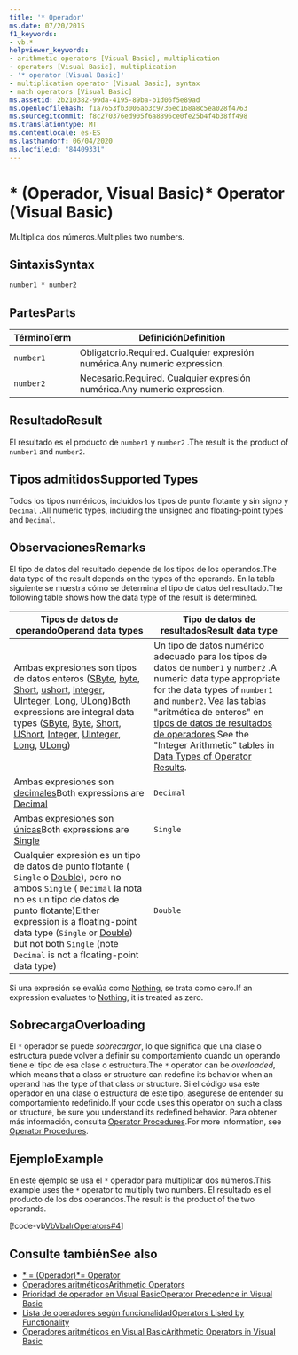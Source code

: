 ```yaml
---
title: '* Operador'
ms.date: 07/20/2015
f1_keywords:
- vb.*
helpviewer_keywords:
- arithmetic operators [Visual Basic], multiplication
- operators [Visual Basic], multiplication
- '* operator [Visual Basic]'
- multiplication operator [Visual Basic], syntax
- math operators [Visual Basic]
ms.assetid: 2b210382-99da-4195-89ba-b1d06f5e89ad
ms.openlocfilehash: f1a7653fb3006ab3c9736ec168a8c5ea028f4763
ms.sourcegitcommit: f8c270376ed905f6a8896ce0fe25b4f4b38ff498
ms.translationtype: MT
ms.contentlocale: es-ES
ms.lasthandoff: 06/04/2020
ms.locfileid: "84409331"
---
```

# <a name="-operator-visual-basic"></a><span data-ttu-id="c261e-102">\* (Operador, Visual Basic)</span><span class="sxs-lookup"><span data-stu-id="c261e-102">\* Operator (Visual Basic)</span></span>
<span data-ttu-id="c261e-103">Multiplica dos números.</span><span class="sxs-lookup"><span data-stu-id="c261e-103">Multiplies two numbers.</span></span>  
  
## <a name="syntax"></a><span data-ttu-id="c261e-104">Sintaxis</span><span class="sxs-lookup"><span data-stu-id="c261e-104">Syntax</span></span>  
  
```vb  
number1 * number2  
```  
  
## <a name="parts"></a><span data-ttu-id="c261e-105">Partes</span><span class="sxs-lookup"><span data-stu-id="c261e-105">Parts</span></span>  
  
|<span data-ttu-id="c261e-106">Término</span><span class="sxs-lookup"><span data-stu-id="c261e-106">Term</span></span>|<span data-ttu-id="c261e-107">Definición</span><span class="sxs-lookup"><span data-stu-id="c261e-107">Definition</span></span>|  
|---|---|  
|`number1`|<span data-ttu-id="c261e-108">Obligatorio.</span><span class="sxs-lookup"><span data-stu-id="c261e-108">Required.</span></span> <span data-ttu-id="c261e-109">Cualquier expresión numérica.</span><span class="sxs-lookup"><span data-stu-id="c261e-109">Any numeric expression.</span></span>|  
|`number2`|<span data-ttu-id="c261e-110">Necesario.</span><span class="sxs-lookup"><span data-stu-id="c261e-110">Required.</span></span> <span data-ttu-id="c261e-111">Cualquier expresión numérica.</span><span class="sxs-lookup"><span data-stu-id="c261e-111">Any numeric expression.</span></span>|  
  
## <a name="result"></a><span data-ttu-id="c261e-112">Resultado</span><span class="sxs-lookup"><span data-stu-id="c261e-112">Result</span></span>  
 <span data-ttu-id="c261e-113">El resultado es el producto de `number1` y `number2` .</span><span class="sxs-lookup"><span data-stu-id="c261e-113">The result is the product of `number1` and `number2`.</span></span>  
  
## <a name="supported-types"></a><span data-ttu-id="c261e-114">Tipos admitidos</span><span class="sxs-lookup"><span data-stu-id="c261e-114">Supported Types</span></span>  
 <span data-ttu-id="c261e-115">Todos los tipos numéricos, incluidos los tipos de punto flotante y sin signo y `Decimal` .</span><span class="sxs-lookup"><span data-stu-id="c261e-115">All numeric types, including the unsigned and floating-point types and `Decimal`.</span></span>  
  
## <a name="remarks"></a><span data-ttu-id="c261e-116">Observaciones</span><span class="sxs-lookup"><span data-stu-id="c261e-116">Remarks</span></span>  
 <span data-ttu-id="c261e-117">El tipo de datos del resultado depende de los tipos de los operandos.</span><span class="sxs-lookup"><span data-stu-id="c261e-117">The data type of the result depends on the types of the operands.</span></span> <span data-ttu-id="c261e-118">En la tabla siguiente se muestra cómo se determina el tipo de datos del resultado.</span><span class="sxs-lookup"><span data-stu-id="c261e-118">The following table shows how the data type of the result is determined.</span></span>  
  
|<span data-ttu-id="c261e-119">Tipos de datos de operando</span><span class="sxs-lookup"><span data-stu-id="c261e-119">Operand data types</span></span>|<span data-ttu-id="c261e-120">Tipo de datos de resultados</span><span class="sxs-lookup"><span data-stu-id="c261e-120">Result data type</span></span>|  
|---|---|  
|<span data-ttu-id="c261e-121">Ambas expresiones son tipos de datos enteros ([SByte](../data-types/sbyte-data-type.md), [byte](../data-types/byte-data-type.md), [Short](../data-types/short-data-type.md), [ushort](../data-types/ushort-data-type.md), [Integer](../data-types/integer-data-type.md), [UInteger](../data-types/uinteger-data-type.md), [Long](../data-types/long-data-type.md), [ULong](../data-types/ulong-data-type.md))</span><span class="sxs-lookup"><span data-stu-id="c261e-121">Both expressions are integral data types ([SByte](../data-types/sbyte-data-type.md), [Byte](../data-types/byte-data-type.md), [Short](../data-types/short-data-type.md), [UShort](../data-types/ushort-data-type.md), [Integer](../data-types/integer-data-type.md), [UInteger](../data-types/uinteger-data-type.md), [Long](../data-types/long-data-type.md), [ULong](../data-types/ulong-data-type.md))</span></span>|<span data-ttu-id="c261e-122">Un tipo de datos numérico adecuado para los tipos de datos de `number1` y `number2` .</span><span class="sxs-lookup"><span data-stu-id="c261e-122">A numeric data type appropriate for the data types of `number1` and `number2`.</span></span> <span data-ttu-id="c261e-123">Vea las tablas "aritmética de enteros" en [tipos de datos de resultados de operadores](data-types-of-operator-results.md).</span><span class="sxs-lookup"><span data-stu-id="c261e-123">See the "Integer Arithmetic" tables in [Data Types of Operator Results](data-types-of-operator-results.md).</span></span>|  
|<span data-ttu-id="c261e-124">Ambas expresiones son [decimales](../data-types/decimal-data-type.md)</span><span class="sxs-lookup"><span data-stu-id="c261e-124">Both expressions are [Decimal](../data-types/decimal-data-type.md)</span></span>|`Decimal`|  
|<span data-ttu-id="c261e-125">Ambas expresiones son [únicas](../data-types/single-data-type.md)</span><span class="sxs-lookup"><span data-stu-id="c261e-125">Both expressions are [Single](../data-types/single-data-type.md)</span></span>|`Single`|  
|<span data-ttu-id="c261e-126">Cualquier expresión es un tipo de datos de punto flotante ( `Single` o [Double](../data-types/double-data-type.md)), pero no ambos `Single` ( `Decimal` la nota no es un tipo de datos de punto flotante)</span><span class="sxs-lookup"><span data-stu-id="c261e-126">Either expression is a floating-point data type (`Single` or [Double](../data-types/double-data-type.md)) but not both `Single` (note `Decimal` is not a floating-point data type)</span></span>|`Double`|  
  
 <span data-ttu-id="c261e-127">Si una expresión se evalúa como [Nothing](../nothing.md), se trata como cero.</span><span class="sxs-lookup"><span data-stu-id="c261e-127">If an expression evaluates to [Nothing](../nothing.md), it is treated as zero.</span></span>  
  
## <a name="overloading"></a><span data-ttu-id="c261e-128">Sobrecarga</span><span class="sxs-lookup"><span data-stu-id="c261e-128">Overloading</span></span>  
 <span data-ttu-id="c261e-129">El `*` operador se puede *sobrecargar*, lo que significa que una clase o estructura puede volver a definir su comportamiento cuando un operando tiene el tipo de esa clase o estructura.</span><span class="sxs-lookup"><span data-stu-id="c261e-129">The `*` operator can be *overloaded*, which means that a class or structure can redefine its behavior when an operand has the type of that class or structure.</span></span> <span data-ttu-id="c261e-130">Si el código usa este operador en una clase o estructura de este tipo, asegúrese de entender su comportamiento redefinido.</span><span class="sxs-lookup"><span data-stu-id="c261e-130">If your code uses this operator on such a class or structure, be sure you understand its redefined behavior.</span></span> <span data-ttu-id="c261e-131">Para obtener más información, consulta [Operator Procedures](../../programming-guide/language-features/procedures/operator-procedures.md).</span><span class="sxs-lookup"><span data-stu-id="c261e-131">For more information, see [Operator Procedures](../../programming-guide/language-features/procedures/operator-procedures.md).</span></span>  
  
## <a name="example"></a><span data-ttu-id="c261e-132">Ejemplo</span><span class="sxs-lookup"><span data-stu-id="c261e-132">Example</span></span>  
 <span data-ttu-id="c261e-133">En este ejemplo se usa el `*` operador para multiplicar dos números.</span><span class="sxs-lookup"><span data-stu-id="c261e-133">This example uses the `*` operator to multiply two numbers.</span></span> <span data-ttu-id="c261e-134">El resultado es el producto de los dos operandos.</span><span class="sxs-lookup"><span data-stu-id="c261e-134">The result is the product of the two operands.</span></span>  
  
 [!code-vb[VbVbalrOperators#4](~/samples/snippets/visualbasic/VS_Snippets_VBCSharp/VbVbalrOperators/VB/Class1.vb#4)]  
  
## <a name="see-also"></a><span data-ttu-id="c261e-135">Consulte también</span><span class="sxs-lookup"><span data-stu-id="c261e-135">See also</span></span>

- [<span data-ttu-id="c261e-136">\* = (Operador)</span><span class="sxs-lookup"><span data-stu-id="c261e-136">\*= Operator</span></span>](multiplication-assignment-operator.md)
- [<span data-ttu-id="c261e-137">Operadores aritméticos</span><span class="sxs-lookup"><span data-stu-id="c261e-137">Arithmetic Operators</span></span>](arithmetic-operators.md)
- [<span data-ttu-id="c261e-138">Prioridad de operador en Visual Basic</span><span class="sxs-lookup"><span data-stu-id="c261e-138">Operator Precedence in Visual Basic</span></span>](operator-precedence.md)
- [<span data-ttu-id="c261e-139">Lista de operadores según funcionalidad</span><span class="sxs-lookup"><span data-stu-id="c261e-139">Operators Listed by Functionality</span></span>](operators-listed-by-functionality.md)
- [<span data-ttu-id="c261e-140">Operadores aritméticos en Visual Basic</span><span class="sxs-lookup"><span data-stu-id="c261e-140">Arithmetic Operators in Visual Basic</span></span>](../../programming-guide/language-features/operators-and-expressions/arithmetic-operators.md)
